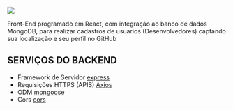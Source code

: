 ![](https://i.imgur.com/14mBjLL.png)

Front-End programado em React, com integração ao banco de dados MongoDB, para realizar cadastros de usuarios (Desenvolvedores) captando sua localização e seu perfil no GitHub

## **SERVIÇOS DO BACKEND**

- Framework de Servidor [express](https://www.npmjs.com/package/express "express")
- Requisições HTTPS (APIS) [Axios](https://www.npmjs.com/package/axios "Axios")
- ODM [mongoose](https://www.npmjs.com/package/mongoose)
- Cors [cors](https://www.npmjs.com/package/cors "cors")
